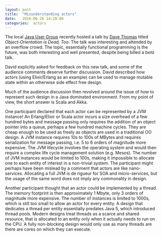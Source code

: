 ```yaml
---
layout: post
title:  "Misunderstanding actors"
date:   2016-06-26 14:20:00
categories:  actors 
---
```


The local [Java User Group](http://javamug.org) recently hosted a talk by [Dave Thomas](https://pragdave.me/) titled _Object-Orientation is Dead, Too_. The talk was interesting and attended by an overflow crowd. The topic, essentially functional programming is the future, was both interesting and well presented, despite being billed a _beta_ talk. 

David explicitly asked for feedback on this new talk, and some of the audience comments deserve further discussion. David described how actors (using Elixir/Erlang as an example) can be used to manage mutable state within an otherwise side effect free design. 

Much of the audience discussion then revolved around the issue of how to represent such design in a Java dominated environment. From my point of view, the short answer is Scala and Akka. 

One participant declared that each actor can be represented by a JVM instance! An Erlang/Elixir or Scala actor incurs a size overhead of a few hundred bytes and message passing only requires the addition of an object pointer into a queue, perhaps a few hundred machine cycles. They are cheap enough to be used as freely as objects are used in a traditional OO design. A JVM instance requires 10s to 100s of MBytes and requires serialization for message passing, i.e. 5 to 6 orders of magnitude more expensive. The JVM lifecycle involves the operating system and would then require a complex life cycle management solution (e.g. Mesos). The number of JVM instances would be limited to 100s, making it impossible to allocate one to each entity of interest in a non-trivial system. The participant might perhaps have been mislead by a comment that actors are like nano-services. Allocating a full JVM is de rigueur for SOA and micro-services, but the usage of the same word does not imply any commonality in design. 

Another participant thought that an actor could be implemented by a thread. The memory footprint is then approximately 1 Mbyte, only 3 orders of magnitude more expensive. The number of instances is limited to 1000s, which is still too small to allow an actor for every entity. A design that dedicates a thread per entity essentially predates Java 5, which introduced thread pools. Modern designs treat threads as a scarce and shared resource, that is allocated to an entity only when it actually needs to run on the CPU. A fully non-blocking design would only use as many threads are there are cores on which they can execute.
















